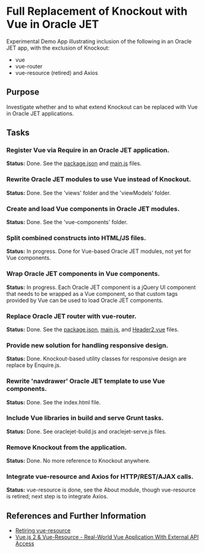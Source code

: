 # Full Replacement of Knockout with Vue in Oracle JET

Experimental Demo App illustrating inclusion of 
the following in an Oracle JET app, with the exclusion
of Knockout:

   * vue
   * vue-router
   * vue-resource (retired) and Axios

## Purpose 

Investigate whether and to what extend Knockout can
be replaced with Vue in Oracle JET applications.

## Tasks

### Register Vue via Require in an Oracle JET application.

 **Status:** Done. See the 
 [package.json](https://github.com/GeertjanWielenga/vuejet/blob/master/package.json) and
 [main.js](https://github.com/GeertjanWielenga/vuejet/blob/master/src/js/main.js) files.

### Rewrite Oracle JET modules to use Vue instead of Knockout.

 **Status:** Done. See the 'views' folder and the 'viewModels' folder.

### Create and load Vue components in Oracle JET modules.

 **Status:** Done. See the 'vue-components' folder.

### Split combined constructs into HTML/JS files.

 **Status:** In progress. Done for Vue-based Oracle JET modules, not yet for Vue components.

### Wrap Oracle JET components in Vue components.

 **Status:** In progress. Each Oracle JET component is a jQuery UI component
 that needs to be wrapped as a Vue component, so that custom tags
 provided by Vue can be used to load Oracle JET components.

### Replace Oracle JET router with vue-router.

 **Status:** Done. See the 
 [package.json](https://github.com/GeertjanWielenga/vuejet/blob/master/package.json), 
 [main.js](https://github.com/GeertjanWielenga/vuejet/blob/master/src/js/main.js), and 
 [Header2.vue](https://github.com/GeertjanWielenga/vuejet/blob/master/src/js/vue-components/Header2.vue) files.

### Provide new solution for handling responsive design.

 **Status:** Done. Knockout-based utility classes for responsive design
 are replace by Enquire.js.

### Rewrite 'navdrawer' Oracle JET template to use Vue components.

 **Status:** Done. See the index.html file.

### Include Vue libraries in build and serve Grunt tasks.

 **Status:** Done. See oraclejet-build.js and oraclejet-serve.js files.

### Remove Knockout from the application.

 **Status:** Done. No more reference to Knockout anywhere.

### Integrate vue-resource and Axios for HTTP/REST/AJAX calls.

 **Status:** vue-resource is done, see the About module, though vue-resource
 is retired; next step is to integrate Axios.

## References and Further Information

   * [Retiring vue-resource](https://medium.com/the-vue-point/retiring-vue-resource-871a82880af4)
   * [Vue.js 2 & Vue-Resource - Real-World Vue Application With External API Access](https://medium.com/codingthesmartway-com-blog/vue-js-2-vue-resource-real-world-vue-application-with-external-api-access-c3de83f25c00)

